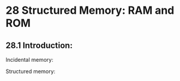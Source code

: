 # 28 Structured Memory: RAM and ROM

## 28.1 Introduction:

Incidental memory: 

Structured memory:  
